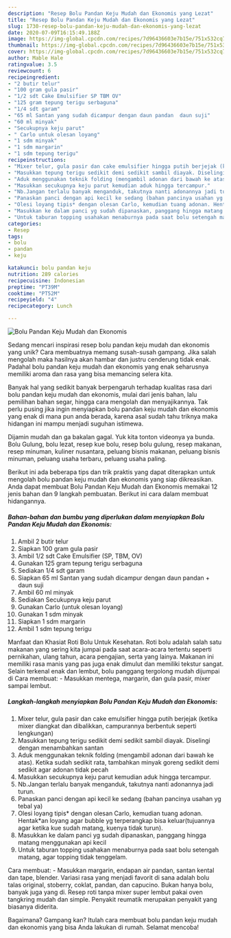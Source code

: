 ```yaml
---
description: "Resep Bolu Pandan Keju Mudah dan Ekonomis yang Lezat"
title: "Resep Bolu Pandan Keju Mudah dan Ekonomis yang Lezat"
slug: 1730-resep-bolu-pandan-keju-mudah-dan-ekonomis-yang-lezat
date: 2020-07-09T16:15:49.188Z
image: https://img-global.cpcdn.com/recipes/7d96436603e7b15e/751x532cq70/bolu-pandan-keju-mudah-dan-ekonomis-foto-resep-utama.jpg
thumbnail: https://img-global.cpcdn.com/recipes/7d96436603e7b15e/751x532cq70/bolu-pandan-keju-mudah-dan-ekonomis-foto-resep-utama.jpg
cover: https://img-global.cpcdn.com/recipes/7d96436603e7b15e/751x532cq70/bolu-pandan-keju-mudah-dan-ekonomis-foto-resep-utama.jpg
author: Mable Hale
ratingvalue: 3.5
reviewcount: 6
recipeingredient:
- "2 butir telur"
- "100 gram gula pasir"
- "1/2 sdt Cake Emulsifier SP TBM OV"
- "125 gram tepung terigu serbaguna"
- "1/4 sdt garam"
- "65 ml Santan yang sudah dicampur dengan daun pandan  daun suji"
- "60 ml minyak"
- "Secukupnya keju parut"
- " Carlo untuk olesan loyang"
- "1 sdm minyak"
- "1 sdm margarin"
- "1 sdm tepung terigu"
recipeinstructions:
- "Mixer telur, gula pasir dan cake emulsifier hingga putih berjejak (ketika mixer diangkat dan dibalikkan, campurannya berbentuk seperti lengkungan)"
- "Masukkan tepung terigu sedikit demi sedikit sambil diayak. Diselingi dengan menambahkan santan"
- "Aduk menggunakan teknik folding (mengambil adonan dari bawah ke atas). Ketika sudah sedikit rata, tambahkan minyak goreng sedikit demi sedikit agar adonan tidak pecah"
- "Masukkan secukupnya keju parut kemudian aduk hingga tercampur."
- "Nb.Jangan terlalu banyak menganduk, takutnya nanti adonannya jadi turun."
- "Panaskan panci dengan api kecil ke sedang (bahan pancinya usahan yg tebal ya)"
- "Olesi loyang tipis* dengan olesan Carlo, kemudian tuang adonan. Hentak*an loyang agar bubble yg terperangkap bisa keluar(tujuannya agar ketika kue sudah matang, kuenya tidak turun)."
- "Masukkan ke dalam panci yg sudah dipanaskan, panggang hingga matang menggunakan api kecil"
- "Untuk taburan topping usahakan menaburnya pada saat bolu setengah matang, agar topping tidak tenggelam."
categories:
- Resep
tags:
- bolu
- pandan
- keju

katakunci: bolu pandan keju 
nutrition: 289 calories
recipecuisine: Indonesian
preptime: "PT39M"
cooktime: "PT52M"
recipeyield: "4"
recipecategory: Lunch

---
```



![Bolu Pandan Keju Mudah dan Ekonomis](https://img-global.cpcdn.com/recipes/7d96436603e7b15e/751x532cq70/bolu-pandan-keju-mudah-dan-ekonomis-foto-resep-utama.jpg)

Sedang mencari inspirasi resep bolu pandan keju mudah dan ekonomis yang unik? Cara membuatnya memang susah-susah gampang. Jika salah mengolah maka hasilnya akan hambar dan justru cenderung tidak enak. Padahal bolu pandan keju mudah dan ekonomis yang enak seharusnya memiliki aroma dan rasa yang bisa memancing selera kita.

Banyak hal yang sedikit banyak berpengaruh terhadap kualitas rasa dari bolu pandan keju mudah dan ekonomis, mulai dari jenis bahan, lalu pemilihan bahan segar, hingga cara mengolah dan menyajikannya. Tak perlu pusing jika ingin menyiapkan bolu pandan keju mudah dan ekonomis yang enak di mana pun anda berada, karena asal sudah tahu triknya maka hidangan ini mampu menjadi suguhan istimewa.

Dijamin mudah dan ga bakalan gagal. Yuk kita tonton videonya ya bunda. Bolu Gulung, bolu lezat, resep kue bolu, resep bolu gulung, resep makanan, resep minuman, kuliner nusantara, peluang bisnis makanan, peluang bisnis minuman, peluang usaha terbaru, peluang usaha paling.


Berikut ini ada beberapa tips dan trik praktis yang dapat diterapkan untuk mengolah bolu pandan keju mudah dan ekonomis yang siap dikreasikan. Anda dapat membuat Bolu Pandan Keju Mudah dan Ekonomis memakai 12 jenis bahan dan 9 langkah pembuatan. Berikut ini cara dalam membuat hidangannya.

<!--inarticleads1-->

##### Bahan-bahan dan bumbu yang diperlukan dalam menyiapkan Bolu Pandan Keju Mudah dan Ekonomis:

1. Ambil 2 butir telur
1. Siapkan 100 gram gula pasir
1. Ambil 1/2 sdt Cake Emulsifier (SP, TBM, OV)
1. Gunakan 125 gram tepung terigu serbaguna
1. Sediakan 1/4 sdt garam
1. Siapkan 65 ml Santan yang sudah dicampur dengan daun pandan + daun suji
1. Ambil 60 ml minyak
1. Sediakan Secukupnya keju parut
1. Gunakan  Carlo (untuk olesan loyang)
1. Gunakan 1 sdm minyak
1. Siapkan 1 sdm margarin
1. Ambil 1 sdm tepung terigu


Manfaat dan Khasiat Roti Bolu Untuk Kesehatan. Roti bolu adalah salah satu makanan yang sering kita jumpai pada saat acara-acara tertentu seperti pernikahan, ulang tahun, acara pengajian, serta yang lainya. Makanan ini memiliki rasa manis yang pas juga enak dimulut dan memiliki tekstur sangat. Selain terkenal enak dan lembut, bolu panggang tergolong mudah dijumpai di Cara membuat: - Masukkan mentega, margarin, dan gula pasir, mixer sampai lembut. 

<!--inarticleads2-->

##### Langkah-langkah menyiapkan Bolu Pandan Keju Mudah dan Ekonomis:

1. Mixer telur, gula pasir dan cake emulsifier hingga putih berjejak (ketika mixer diangkat dan dibalikkan, campurannya berbentuk seperti lengkungan)
1. Masukkan tepung terigu sedikit demi sedikit sambil diayak. Diselingi dengan menambahkan santan
1. Aduk menggunakan teknik folding (mengambil adonan dari bawah ke atas). Ketika sudah sedikit rata, tambahkan minyak goreng sedikit demi sedikit agar adonan tidak pecah
1. Masukkan secukupnya keju parut kemudian aduk hingga tercampur.
1. Nb.Jangan terlalu banyak menganduk, takutnya nanti adonannya jadi turun.
1. Panaskan panci dengan api kecil ke sedang (bahan pancinya usahan yg tebal ya)
1. Olesi loyang tipis* dengan olesan Carlo, kemudian tuang adonan. Hentak*an loyang agar bubble yg terperangkap bisa keluar(tujuannya agar ketika kue sudah matang, kuenya tidak turun).
1. Masukkan ke dalam panci yg sudah dipanaskan, panggang hingga matang menggunakan api kecil
1. Untuk taburan topping usahakan menaburnya pada saat bolu setengah matang, agar topping tidak tenggelam.


Cara membuat: - Masukkan margarin, endapan air pandan, santan kental dan tape, blender. Variasi rasa yang menjadi favorit di sana adalah bolu talas original, stoberry, coklat, pandan, dan capucino. Bukan hanya bolu, banyak juga yang di. Resep roti tanpa mixer super lembut pakai oven tangkring mudah dan simple. Penyakit reumatik merupakan penyakit yang biasanya diderita. 

Bagaimana? Gampang kan? Itulah cara membuat bolu pandan keju mudah dan ekonomis yang bisa Anda lakukan di rumah. Selamat mencoba!
